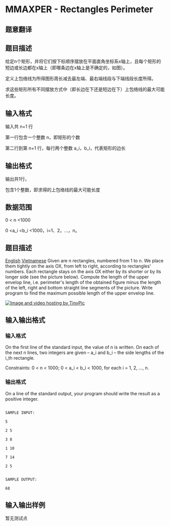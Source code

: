 # MMAXPER - Rectangles Perimeter

## 题意翻译

## 题目描述

给定n个矩形，并将它们按下标顺序摆放在平面直角坐标系x轴上，且每个矩形的短边或长边都在x轴上（即哪条边在x轴上是不确定的，如图）。

定义上包络线为所得图形周长减去最左端、最右端线段与下端线段长度所得。

求这些矩形所有不同摆放方式中（即长边在下还是短边在下）上包络线的最大可能长度。

## 输入格式

输入共 n+1 行

第一行包含一个整数 n，即矩形的个数

第二行到第 n+1 行，每行两个整数 a_i，b_i，代表矩形的边长

## 输出格式

输出共1行，

包含1个整数，即求得的上包络线的最大可能长度

## 数据范围

0 < n <1000

0 <a_i <b_i <1000，i=1、2，...，n。

## 题目描述

[English](/problems/MMAXPER/en/) [Vietnamese](/problems/MMAXPER/vn/) Given are n rectangles, numbered from 1 to n. We place them tightly on the axis OX, from left to right, according to rectangles' numbers. Each rectangle stays on the axis OX either by its shorter or by its longer side (see the picture below). Compute the length of the upper envelop line, i.e. perimeter's length of the obtained figure minus the length of the left, right and bottom straight line segments of the picture. Write program to find the maximum possible length of the upper envelop line.

[![Image and video hosting by TinyPic](https://cdn.luogu.com.cn/upload/vjudge_pic/SP3878/e2b5da2de1143437443e702e2bc68101b323da4a.png)](http://tinypic.com)

## 输入输出格式

### 输入格式

On the first line of the standard input, the value of n is written. On each of the next n lines, two integers are given – a\_i and b\_i – the side lengths of the i\_th rectangle.

Constraints: 0 < n < 1000; 0 < a\_i < b\_i < 1000, for each i = 1, 2, …, n.

### 输出格式

On a line of the standard output, your program should write the result as a positive integer.

```

SAMPLE INPUT:

5

2 5

3 8

1 10

7 14

2 5

```

```

SAMPLE OUTPUT:

68

```

## 输入输出样例

暂无测试点

